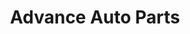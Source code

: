---
title: "Advance Auto Parts"
url: /charlotte/advance-auto-parts-mount-holly-huntersville-road/
shop: car parts
---
